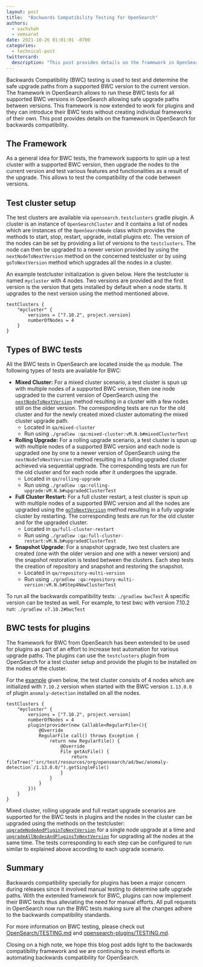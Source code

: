 ```yaml
---
layout: post
title:  "Backwards Compatibility Testing for OpenSearch"
authors: 
  - vachshah
  - vemsarat
date: 2021-10-26 01:01:01 -0700
categories: 
  - technical-post
twittercard:
  description: "This post provides details on the framework in OpenSearch for backwards compatibility testing"
---
```


Backwards Compatibility (BWC) testing is used to test and determine the safe upgrade paths from a supported BWC version to the current version. The framework in OpenSearch allows to run these BWC tests for all supported BWC versions in OpenSearch allowing safe upgrade paths between versions. This framework is now extended to work for plugins and they can introduce their BWC tests without creating individual frameworks of their own. This post provides details on the framework in OpenSearch for backwards compatibility.

## The Framework

As a general idea for BWC tests, the framework supports to spin up a test cluster with a supported BWC version, then upgrade the nodes to the current version and test various features and functionalities as a result of the upgrade. This allows to test the compatibility of the code between versions.

## Test cluster setup

The test clusters are available via  `opensearch.testclusters` gradle plugin. A cluster is an instance of `OpenSearchCluster` and it contains a list of nodes which are instances of the `OpenSearchNode` class which provides the methods to start, stop, restart, upgrade, install plugins etc. The version of the nodes can be set by providing a list of versions to the `testclusters`. The node can then be upgraded to a newer version provided by using the `nextNodeToNextVersion` method on the concerned testcluster or by using `goToNextVersion` method which upgrades all the nodes in a cluster.

An example testcluster initialization is given below. Here the testcluster is named `mycluster` with 4 nodes. Two versions are provided and the first version is the version that gets installed by default when a node starts. It upgrades to the next version using the method mentioned above.

```
testClusters {
    "mycluster" {
        versions = ["7.10.2", project.version]
        numberOfNodes = 4
    }
}
```

## Types of BWC tests

All the BWC tests in OpenSearch are located inside the `qa` module. The following types of tests are available for BWC:

* **Mixed Cluster:** For a mixed cluster scenario, a test cluster is spun up with multiple nodes of a supported BWC version, then one node upgraded to the current version of OpenSearch using the [`nextNodeToNextVersion`](https://github.com/opensearch-project/OpenSearch/blob/main/buildSrc/src/main/java/org/opensearch/gradle/testclusters/OpenSearchCluster.java#L408) method resulting in a cluster with a few nodes still on the older version. The corresponding tests are run for the old cluster and for the newly created mixed cluster automating the mixed cluster upgrade path. 
    * Located in  `qa/mixed-cluster` 
    * Run using  `./gradlew :qa:mixed-cluster:vM.N.b#mixedClusterTest`
* **Rolling Upgrade:** For a rolling upgrade scenario, a test cluster is spun up with multiple nodes of a supported BWC version and each node is upgraded one by one to a newer version of OpenSearch using the `nextNodeToNextVersion` method resulting in a fulling upgraded cluster achieved via sequential upgrade. The corresponding tests are run for the old cluster and for each node after it undergoes the upgrade.
    * Located in `qa/rolling-upgrade`
    * Run using `./gradlew :qa:rolling-upgrade:vM.N.b#upgradedClusterTest`
* **Full Cluster Restart:** For a full cluster restart, a test cluster is spun up with multiple nodes of a supported BWC version and all the nodes are upgraded using the [`goToNextVersion`](https://github.com/opensearch-project/OpenSearch/blob/main/buildSrc/src/main/java/org/opensearch/gradle/testclusters/OpenSearchCluster.java#L388) method resulting in a fully upgrade cluster by restarting. The corresponding tests are run for the old cluster and for the upgraded cluster.
    * Located in `qa/full-cluster-restart`
    * Run using `./gradlew :qa:full-cluster-restart:vM.N.b#upgradedClusterTest`
* **Snapshot Upgrade**: For a snapshot upgrade, two test clusters are created (one with the older version and one with a newer version) and the snapshot restoration is tested between the clusters. Each step tests the creation of repository and snapshot and restoring the snapshot.
    * Located in `qa/repository-multi-version`
    * Run using `./gradlew :qa:repository-multi-version:vM.N.b#Step4NewClusterTest`

To run all the backwards compatibility tests:
 `./gradlew bwcTest`
A specific version can be tested as well. For example, to test bwc with version 7.10.2 run:
`./gradlew v7.10.2#bwcTest`

## BWC tests for plugins

The framework for BWC from OpenSearch has been extended to be used for plugins as part of an effort to increase test automation for various upgrade paths. The plugins can use the `testclusters` plugin from OpenSearch for a test cluster setup and provide the plugin to be installed on the nodes of the cluster. 

For the [example](https://github.com/opensearch-project/anomaly-detection/blob/main/build.gradle) given below, the test cluster consists of 4 nodes which are initialized with `7.10.2` version when started with the BWC version `1.13.0.0` of plugin `anomaly-detection` installed on all the nodes.

```
testClusters {
    "mycluster" {
        versions = ["7.10.2", project.version]
        numberOfNodes = 4
        plugin(provider(new Callable<RegularFile>(){
            @Override
            RegularFile call() throws Exception {
                return new RegularFile() {
                    @Override
                    File getAsFile() {
                        return fileTree("`src/test/resources/org/opensearch/ad/bwc/anomaly-detection`/1.13.0.0/").getSingleFile()
                    }
                }
            }
        }))
    }
}
```

Mixed cluster, rolling upgrade and full restart upgrade scenarios are supported for the BWC tests in plugins and the nodes in the cluster can be upgraded using the methods on the testcluster:  [`upgradeNodeAndPluginToNextVersion`](https://github.com/opensearch-project/OpenSearch/blob/main/buildSrc/src/main/java/org/opensearch/gradle/testclusters/OpenSearchCluster.java#L413) for a single node upgrade at a time and [`upgradeAllNodesAndPluginsToNextVersion`](https://github.com/opensearch-project/OpenSearch/blob/main/buildSrc/src/main/java/org/opensearch/gradle/testclusters/OpenSearchCluster.java#L395) for upgrading all the nodes at the same time. The tests corresponding to each step can be configured to run similar to explained above according to each upgrade scenario.

## Summary

Backwards compatibility specially for plugins has been a major concern during releases since it involved manual testing to determine safe upgrade paths. With the extended framework for BWC, plugins can now implement their BWC tests thus alleviating the need for manual efforts. All pull requests in OpenSearch now run the BWC tests making sure all the changes adhere to the backwards compatibility standards. 

For more information on BWC testing, please check out [OpenSearch/TESTING.md](https://github.com/opensearch-project/OpenSearch/blob/main/TESTING.md#testing-backwards-compatibility) and [opensearch-plugins/TESTING.md](https://github.com/opensearch-project/opensearch-plugins/blob/main/TESTING.md#backwards-compatibility-testing).

Closing on a high note, we hope this blog post adds light to the backwards compatibility framework and we are continuing to invest efforts in automating backwards compatibility for OpenSearch.
